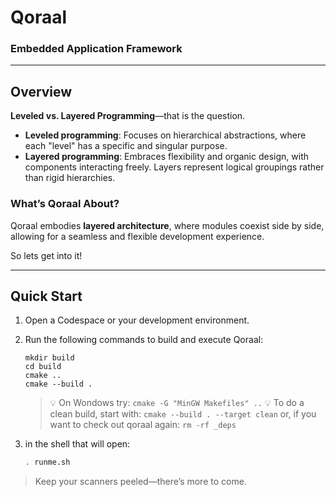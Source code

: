 # Qoraal
### Embedded Application Framework

---

## Overview

**Leveled vs. Layered Programming**—that is the question.

- **Leveled programming**: Focuses on hierarchical abstractions, where each "level" has a specific and singular purpose.
- **Layered programming**: Embraces flexibility and organic design, with components interacting freely. Layers represent logical groupings rather than rigid hierarchies.

### What’s Qoraal About?

Qoraal embodies **layered architecture**, where modules coexist side by side, allowing for a seamless and flexible development experience.

So lets get into it!



---

## Quick Start

1. Open a Codespace or your development environment.
2. Run the following commands to build and execute Qoraal:
   ```
   mkdir build
   cd build
   cmake ..
   cmake --build .
   ```
   > :bulb: On Wondows try: ```cmake -G "MinGW Makefiles" ..```
   > :bulb: To do a clean build, start with: ```cmake --build . --target clean``` or, if you want to check out qoraal again: ```rm -rf _deps```

3. in the shell that will open:
   ```bash
   . runme.sh

> Keep your scanners peeled—there’s more to come.
